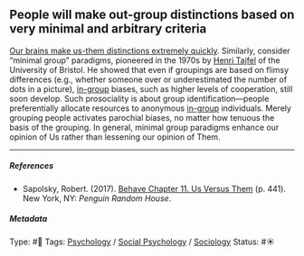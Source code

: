 ## People will make out-group distinctions based on very minimal and arbitrary criteria

[Our brains make us-them distinctions extremely quickly](Our%20brains%20make%20us-them%20distinctions%20extremely%20quickly.md). Similarly, consider “minimal group” paradigms, pioneered in the 1970s by [Henri Tajfel]() of the University of Bristol. He showed that even if groupings are based on flimsy differences (e.g., whether someone over or underestimated the number of dots in a picture), [in-group](In-group%20and%20out-group.md) biases, such as higher levels of cooperation, still soon develop. Such prosociality is about group identification—people preferentially allocate resources to anonymous [in-group](In-group%20and%20out-group.md) individuals. Merely grouping people activates parochial biases, no matter how tenuous the basis of the grouping. In general, minimal group paradigms enhance our opinion of Us rather than lessening our opinion of Them. 

---

##### References

* Sapolsky, Robert. (2017). [Behave Chapter 11. Us Versus Them](Behave%20Chapter%2011.%20Us%20Versus%20Them.md) (p. 441). New York, NY: *Penguin Random House*. 

##### Metadata

Type: #🔴 
Tags: [Psychology](Psychology.md) / [Social Psychology](Social%20Psychology.md) / [Sociology](Sociology.md) 
Status: #☀️ 

